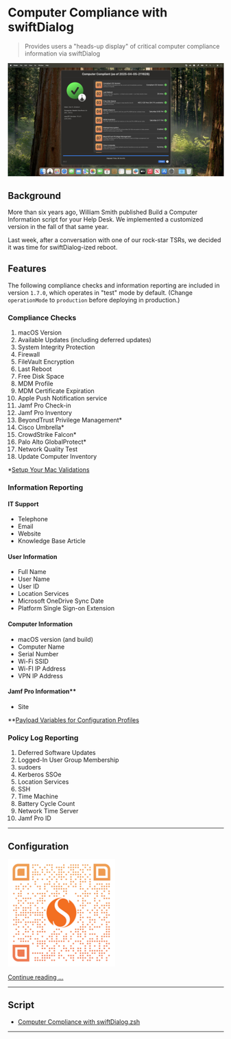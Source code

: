 # Computer Compliance with swiftDialog

> Provides users a "heads-up display" of critical computer compliance information via swiftDialog

![Computer Compliance Hero](images/Computer_Compliance_Hero.png)

## Background

More than six years ago, William Smith published Build a Computer Information script for your Help Desk. We implemented a customized version in the fall of that same year.

Last week, after a conversation with one of our rock-star TSRs, we decided it was time for swiftDialog-ized reboot.

## Features

The following compliance checks and information reporting are included in version `1.7.0`, which operates in "test" mode by default. (Change `operationMode` to `production` before deploying in production.)

### Compliance Checks

1. macOS Version
1. Available Updates (including deferred updates)
1. System Integrity Protection
1. Firewall
1. FileVault Encryption
1. Last Reboot
1. Free Disk Space
1. MDM Profile
1. MDM Certificate Expiration
1. Apple Push Notification service
1. Jamf Pro Check-in
1. Jamf Pro Inventory
1. BeyondTrust Privilege Management*
1. Cisco Umbrella*
1. CrowdStrike Falcon*
1. Palo Alto GlobalProtect*
1. Network Quality Test
1. Update Computer Inventory

*[Setup Your Mac Validations](https://github.com/setup-your-mac/Setup-Your-Mac/tree/main/Validations)

### Information Reporting

#### IT Support
- Telephone
- Email
- Website
- Knowledge Base Article

#### User Information
- Full Name
- User Name
- User ID
- Location Services
- Microsoft OneDrive Sync Date
- Platform Single Sign-on Extension

#### Computer Information
- macOS version (and build)
- Computer Name
- Serial Number
- Wi-Fi SSID
- Wi-FI IP Address
- VPN IP Address

#### Jamf Pro Information**
- Site

**[Payload Variables for Configuration Profiles](https://learn.jamf.com/en-US/bundle/jamf-pro-documentation-11.15.0/page/Computer_Configuration_Profiles.html#ariaid-title2)

### Policy Log Reporting

1. Deferred Software Updates
1. Logged-In User Group Membership
1. sudoers
1. Kerberos SSOe
1. Location Services
1. SSH
1. Time Machine
1. Battery Cycle Count
1. Network Time Server
1. Jamf Pro ID

---

## Configuration

<a href="https://snelson.us/2025/04/computer-compliance-0-0-2/"><img src="images/qr-code-Computer_Compliance.png" width="250" /></a>

[Continue reading …](https://snelson.us/2025/04/computer-compliance-0-0-2/)

---

## Script
- [Computer Compliance with swiftDialog.zsh](Computer%20Compliance%20with%20swiftDialog.zsh)

---

